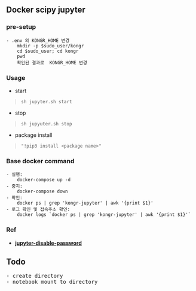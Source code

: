 ## Docker scipy jupyter

### pre-setup
```
- .env 의 KONGR_HOME 변경
    mkdir -p $sudo_user/kongr
    cd $sudo_user; cd kongr
    pwd
    확인된 결과로  KONGR_HOME 변경
```

### Usage

* start
> `sh jupyter.sh start`

* stop
> `sh jupyuter.sh stop`

* package install
> `"!pip3 install <package name>"`


### Base docker command
```
- 실행:
    docker-compose up -d
- 중지:
    docker-compose down    
- 확인:
    docker ps | grep 'kongr-jupyter' | awk '{print $1}'
- 로그 확인 및 접속주소 확인:
    docker logs `docker ps | grep 'kongr-jupyter' | awk '{print $1}'`
```

### Ref

- [**jupyter-disable-password**](https://stackoverflow.com/questions/41159797/how-to-disable-password-request-for-a-jupyter-notebook-session)

## Todo
<pre>
- create directory
- notebook mount to directory
</pre>